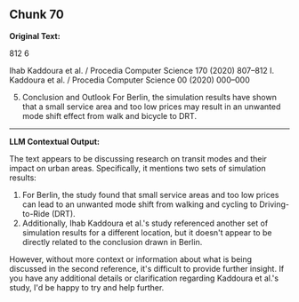 ## Chunk 70

**Original Text:**

812
6

Ihab Kaddoura et al. / Procedia Computer Science 170 (2020) 807–812
I. Kaddoura et al. / Procedia Computer Science 00 (2020) 000–000

5. Conclusion and Outlook
For Berlin, the simulation results have shown that a small service area and too low prices may result in an unwanted
mode shift effect from walk and bicycle to DRT.

---

**LLM Contextual Output:**

The text appears to be discussing research on transit modes and their impact on urban areas. Specifically, it mentions two sets of simulation results:

1. For Berlin, the study found that small service areas and too low prices can lead to an unwanted mode shift from walking and cycling to Driving-to-Ride (DRT).
2. Additionally, Ihab Kaddoura et al.'s study referenced another set of simulation results for a different location, but it doesn't appear to be directly related to the conclusion drawn in Berlin.

However, without more context or information about what is being discussed in the second reference, it's difficult to provide further insight. If you have any additional details or clarification regarding Kaddoura et al.'s study, I'd be happy to try and help further.
